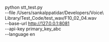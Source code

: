 python stt_test.py \
  --file /Users/sankalppatidar/Developers/Voice\ Library/Test_Code/test_wav/F10_02_04.wav \
  --base-url http://127.0.0.1:8081 \
  --api-key primary_key_abc \
  --language en